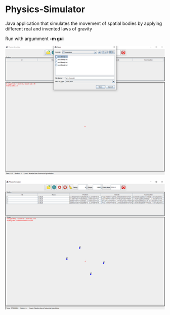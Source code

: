 # Physics-Simulator
Java application that simulates the movement of spatial bodies by applying different real and invented laws of gravity

Run with argumment **-m gui**

![alt text](https://github.com/omoru/Physics-Simulator/blob/main/Images/1.PNG)

![alt text](https://github.com/omoru/Physics-Simulator/blob/main/Images/2.PNG)
